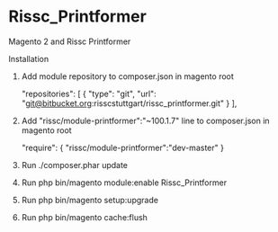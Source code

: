 # Rissc_Printformer
Magento 2 and Rissc Printformer

Installation

1. Add module repository to composer.json in magento root

    "repositories": [
        {
            "type": "git",
            "url": "git@bitbucket.org:risscstuttgart/rissc_printformer.git"
        }
    ],

2. Add "rissc/module-printformer":"~100.1.7" line to composer.json in magento root

    "require": {
        "rissc/module-printformer":"dev-master"
    }

3. Run ./composer.phar update
4. Run php bin/magento module:enable Rissc_Printformer
5. Run php bin/magento setup:upgrade
6. Run php bin/magento cache:flush
